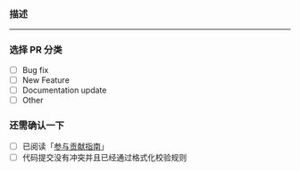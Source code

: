 <!-- 感谢来提交 PR! -->

### 描述

---

### 选择 PR 分类

- [ ] Bug fix
- [ ] New Feature
- [ ] Documentation update
- [ ] Other

### 还需确认一下

- [ ] 已阅读「[参与贡献指南](https://tydumpling.cn/contributing.html)」
- [ ] 代码提交没有冲突并且已经通过格式化校验规则
